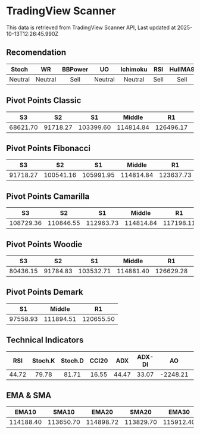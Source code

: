 # TradingView Scanner
This data is retrieved from TradingView Scanner API, Last updated at 2025-10-13T12:26:45.990Z

## Recomendation
| Stoch | WR | BBPower | UO | Ichimoku | RSI | HullMA9 |
| :---: | :---: | :---: | :---: | :---: | :---: | :---: |
| Neutral | Neutral | Sell | Neutral | Neutral | Sell | Sell |

## Pivot Points Classic
| S3 | S2 | S1 | Middle | R1 | R2 | R3 |
| :---: | :---: | :---: | :---: | :---: | :---: | :---: |
| 68621.70 | 91718.27 | 103399.60 | 114814.84 | 126496.17 | 137911.41 | 161007.98 |

## Pivot Points Fibonacci
| S3 | S2 | S1 | Middle | R1 | R2 | R3 |
| :---: | :---: | :---: | :---: | :---: | :---: | :---: |
| 91718.27 | 100541.16 | 105991.95 | 114814.84 | 123637.73 | 129088.52 | 137911.41 |

## Pivot Points Camarilla
| S3 | S2 | S1 | Middle | R1 | R2 | R3 |
| :---: | :---: | :---: | :---: | :---: | :---: | :---: |
| 108729.36 | 110846.55 | 112963.73 | 114814.84 | 117198.11 | 119315.29 | 121432.48 |

## Pivot Points Woodie
| S3 | S2 | S1 | Middle | R1 | R2 | R3 |
| :---: | :---: | :---: | :---: | :---: | :---: | :---: |
| 80436.15 | 91784.83 | 103532.71 | 114881.40 | 126629.28 | 137977.97 | 149725.85 |

## Pivot Points Demark
| S1 | Middle | R1 |
| :---: | :---: | :---: |
| 97558.93 | 111894.51 | 120655.50 |

## Technical Indicators
| RSI | Stoch.K | Stoch.D | CCI20 | ADX | ADX-DI | AO | Mom | MACD | MACD | W.R | HullMA9 |
| :---: | :---: | :---: | :---: | :---: | :---: | :---: | :---: | :---: | :---: | :---: | :---: |
| 44.72 | 79.78 | 81.71 | 16.55 | 44.47 | 33.07 | -2248.21 | 3636.51 | -1305.03 | -1868.21 | -24.65 | 115286.62 |

## EMA & SMA
| EMA10 | SMA10 | EMA20 | SMA20 | EMA30 | SMA30 | EMA50 | SMA50 | EMA100 | SMA100 | EMA200 | SMA200 |
| :---: | :---: | :---: | :---: | :---: | :---: | :---: | :---: | :---: | :---: | :---: | :---: |
| 114188.40 | 113650.70 | 114898.72 | 113829.70 | 115912.40 | 116542.07 | 117065.88 | 119229.43 | 117275.09 | 117678.95 | 116341.28 | 116101.79 |